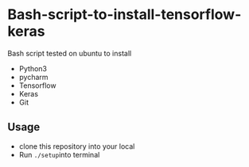 # Bash-script-to-install-tensorflow-keras
Bash script tested on ubuntu to install 
- Python3
- pycharm 
- Tensorflow
- Keras 
- Git
## Usage 
- clone this repository into your local
- Run `./setup`into terminal
